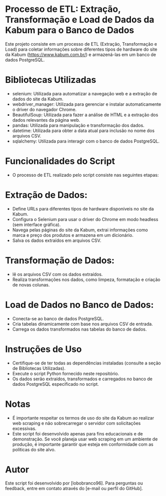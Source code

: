 # Processo de ETL: Extração, Transformação e Load de Dados da Kabum para o Banco de Dados
Este projeto consiste em um processo de ETL (Extração, Transformação e Load) para coletar informações sobre diferentes tipos de hardware do site da Kabum (https://www.kabum.com.br/) e armazená-las em um banco de dados PostgreSQL.

# Bibliotecas Utilizadas
- selenium: Utilizada para automatizar a navegação web e a extração de dados do site da Kabum.
- webdriver_manager: Utilizada para gerenciar e instalar automaticamente o driver do navegador Chrome.
- BeautifulSoup: Utilizada para fazer a análise de HTML e a extração dos dados relevantes da página web.
- pandas: Utilizada para manipulação e transformação dos dados.
- datetime: Utilizada para obter a data atual para inclusão no nome dos arquivos CSV.
- sqlalchemy: Utilizada para interagir com o banco de dados PostgreSQL.
  
# Funcionalidades do Script
- O processo de ETL realizado pelo script consiste nas seguintes etapas:

# Extração de Dados:

- Define URLs para diferentes tipos de hardware disponíveis no site da Kabum.
- Configura o Selenium para usar o driver do Chrome em modo headless (sem interface gráfica).
- Navega pelas páginas do site da Kabum, extrai informações como marca e preço dos produtos e armazena em um dicionário.
- Salva os dados extraídos em arquivos CSV.
  
# Transformação de Dados:

- lê os arquivos CSV com os dados extraídos.
- Realiza transformações nos dados, como limpeza, formatação e criação de novas colunas.
  
# Load de Dados no Banco de Dados:

- Conecta-se ao banco de dados PostgreSQL.
- Cria tabelas dinamicamente com base nos arquivos CSV de entrada.
- Carrega os dados transformados nas tabelas do banco de dados.
  
# Instruções de Uso
- Certifique-se de ter todas as dependências instaladas (consulte a seção de Bibliotecas Utilizadas).
- Execute o script Python fornecido neste repositório.
- Os dados serão extraídos, transformados e carregados no banco de dados PostgreSQL especificado no script.
  
# Notas
- É importante respeitar os termos de uso do site da Kabum ao realizar web scraping e não sobrecarregar o servidor com solicitações excessivas.
- Este script foi desenvolvido apenas para fins educacionais e de demonstração. Se você planeja usar web scraping em um ambiente de produção, é importante garantir que esteja em conformidade com as políticas do site alvo.
  
# Autor
Este script foi desenvolvido por [lobobranco96]. Para perguntas ou feedback, entre em contato através do [e-mail ou perfil do GitHub].
